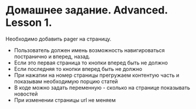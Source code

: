 # Домашнее задание. Advanced. Lesson 1.

Необходимо добавить pager на страницу.

- Пользователь должен имень возможность навигироваться постранично и вперед, назад.
- Если это первая страница то кнопки вперед быть не должно
- Если последняя то кнопки вперед быть не должно
- При нажатии на номер страницы прегружаем контентую часть и показывам необходимую порцию статей
- В коде можно задать переменную - сколько на странице показывать новостей
- При изменении страницы url не меняем
